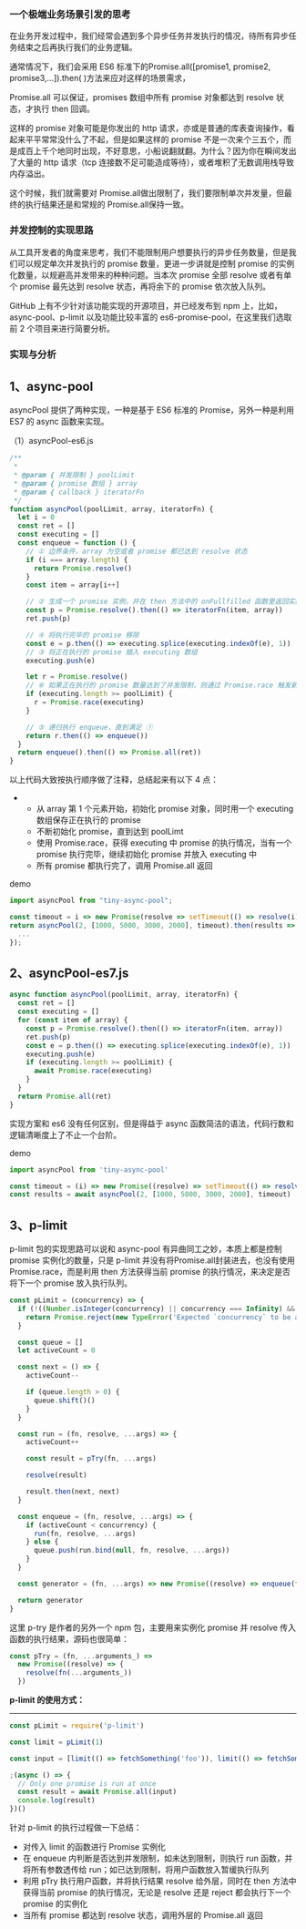 ### 一个极端业务场景引发的思考

在业务开发过程中，我们经常会遇到多个异步任务并发执行的情况，待所有异步任务结束之后再执行我们的业务逻辑。

通常情况下，我们会采用 ES6 标准下的Promise.all([promise1, promise2, promise3,...]).then( )方法来应对这样的场景需求，

Promise.all 可以保证，promises 数组中所有 promise 对象都达到 resolve 状态，才执行 then 回调。

这样的 promise 对象可能是你发出的 http 请求，亦或是普通的库表查询操作，看起来平平常常没什么了不起，但是如果这样的 promise 不是一次来个三五个，而是成百上千个地同时出现，不好意思，小船说翻就翻。为什么？因为你在瞬间发出了大量的 http 请求（tcp 连接数不足可能造成等待），或者堆积了无数调用栈导致内存溢出。

这个时候，我们就需要对 Promise.all做出限制了，我们要限制单次并发量，但最终的执行结果还是和常规的 Promise.all保持一致。

### 并发控制的实现思路

从工具开发者的角度来思考，我们不能限制用户想要执行的异步任务数量，但是我们可以规定单次并发执行的 promise 数量，更进一步讲就是控制 promise 的实例化数量，以规避高并发带来的种种问题。当本次 promise 全部 resolve 或者有单个 promise 最先达到 resolve 状态，再将余下的 promise 依次放入队列。

GitHub 上有不少针对该功能实现的开源项目，并已经发布到 npm 上，比如，async-pool、p-limit 以及功能比较丰富的 es6-promise-pool，在这里我们选取前 2 个项目来进行简要分析。

[
](https://blog.csdn.net/ghostlpx/article/details/106431837)

### 实现与分析

## 1、async-pool

asyncPool 提供了两种实现，一种是基于 ES6 标准的 Promise，另外一种是利用 ES7 的 async 函数来实现。

（1）asyncPool-es6.js

```js
/**
 *
 * @param { 并发限制 } poolLimit
 * @param { promise 数组 } array
 * @param { callback } iteratorFn
 */
function asyncPool(poolLimit, array, iteratorFn) {
  let i = 0
  const ret = []
  const executing = []
  const enqueue = function () {
    // ① 边界条件，array 为空或者 promise 都已达到 resolve 状态
    if (i === array.length) {
      return Promise.resolve()
    }
    const item = array[i++]

    // ② 生成一个 promise 实例，并在 then 方法中的 onFullfilled 函数里返回实际要执行的 promise，
    const p = Promise.resolve().then(() => iteratorFn(item, array))
    ret.push(p)

    // ④ 将执行完毕的 promise 移除
    const e = p.then(() => executing.splice(executing.indexOf(e), 1))
    // ③ 将正在执行的 promise 插入 executing 数组
    executing.push(e)

    let r = Promise.resolve()
    // ⑥ 如果正在执行的 promise 数量达到了并发限制，则通过 Promise.race 触发新的 promise 执行
    if (executing.length >= poolLimit) {
      r = Promise.race(executing)
    }

    // ⑤ 递归执行 enqueue，直到满足 ①
    return r.then(() => enqueue())
  }
  return enqueue().then(() => Promise.all(ret))
}
```

以上代码大致按执行顺序做了注释，总结起来有以下 4 点：

-   -   从 array 第 1 个元素开始，初始化 promise 对象，同时用一个 executing 数组保存正在执行的 promise
    -   不断初始化 promise，直到达到 poolLimt
    -   使用 Promise.race，获得 executing 中 promise 的执行情况，当有一个 promise 执行完毕，继续初始化 promise 并放入 executing 中
    -   所有 promise 都执行完了，调用 Promise.all 返回

demo

```js
import asyncPool from "tiny-async-pool";

const timeout = i => new Promise(resolve => setTimeout(() => resolve(i), i));
return asyncPool(2, [1000, 5000, 3000, 2000], timeout).then(results => {
  ...
});
```

[
](https://blog.csdn.net/ghostlpx/article/details/106431837)

## 2、asyncPool-es7.js

```js
async function asyncPool(poolLimit, array, iteratorFn) {
  const ret = []
  const executing = []
  for (const item of array) {
    const p = Promise.resolve().then(() => iteratorFn(item, array))
    ret.push(p)
    const e = p.then(() => executing.splice(executing.indexOf(e), 1))
    executing.push(e)
    if (executing.length >= poolLimit) {
      await Promise.race(executing)
    }
  }
  return Promise.all(ret)
}
```

实现方案和 es6 没有任何区别，但是得益于 async 函数简洁的语法，代码行数和逻辑清晰度上了不止一个台阶。

demo

```js
import asyncPool from 'tiny-async-pool'

const timeout = (i) => new Promise((resolve) => setTimeout(() => resolve(i), i))
const results = await asyncPool(2, [1000, 5000, 3000, 2000], timeout)
```

## 3、p-limit

p-limit 包的实现思路可以说和 async-pool 有异曲同工之妙，本质上都是控制 promise 实例化的数量，只是 p-limit 并没有将Promise.all封装进去，也没有使用Promise.race，而是利用 then 方法获得当前 promise 的执行情况，来决定是否将下一个 promise 放入执行队列。

```js
const pLimit = (concurrency) => {
  if (!((Number.isInteger(concurrency) || concurrency === Infinity) && concurrency > 0)) {
    return Promise.reject(new TypeError('Expected `concurrency` to be a number from 1 and up'))
  }

  const queue = []
  let activeCount = 0

  const next = () => {
    activeCount--

    if (queue.length > 0) {
      queue.shift()()
    }
  }

  const run = (fn, resolve, ...args) => {
    activeCount++

    const result = pTry(fn, ...args)

    resolve(result)

    result.then(next, next)
  }

  const enqueue = (fn, resolve, ...args) => {
    if (activeCount < concurrency) {
      run(fn, resolve, ...args)
    } else {
      queue.push(run.bind(null, fn, resolve, ...args))
    }
  }

  const generator = (fn, ...args) => new Promise((resolve) => enqueue(fn, resolve, ...args))

  return generator
}
```

[
](https://blog.csdn.net/ghostlpx/article/details/106431837)

这里 p-try 是作者的另外一个 npm 包，主要用来实例化 promise 并 resolve 传入函数的执行结果，源码也很简单：

```js
const pTry = (fn, ...arguments_) =>
  new Promise((resolve) => {
    resolve(fn(...arguments_))
  })
```

**p-limit 的使用方式：**

****

```js
const pLimit = require('p-limit')

const limit = pLimit(1)

const input = [limit(() => fetchSomething('foo')), limit(() => fetchSomething('bar')), limit(() => doSomething())]

;(async () => {
  // Only one promise is run at once
  const result = await Promise.all(input)
  console.log(result)
})()
```

针对 p-limit 的执行过程做一下总结：

-   对传入 limit 的函数进行 Promise 实例化
-   在 enqueue 内判断是否达到并发限制，如未达到限制，则执行 run 函数，并将所有参数透传给 run；如已达到限制，将用户函数放入暂缓执行队列
-   利用 pTry 执行用户函数，并将执行结果 resolve 给外层，同时在 then 方法中获得当前 promise 的执行情况，无论是 resolve 还是 reject 都会执行下一个 promise 的实例化
-   当所有 promise 都达到 resolve 状态，调用外层的 Promise.all 返回

[
](https://blog.csdn.net/ghostlpx/article/details/106431837)